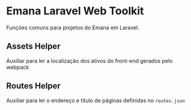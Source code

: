 # Emana Laravel Web Toolkit

Funções comuns para projetos do Emana em Laravel.

## Assets Helper

Auxiliar para ler a localização dos ativos do front-end gerados pelo webpack

## Routes Helper

Auxiliar para ler o endereço e título de páginas definidas no `routes.json`
